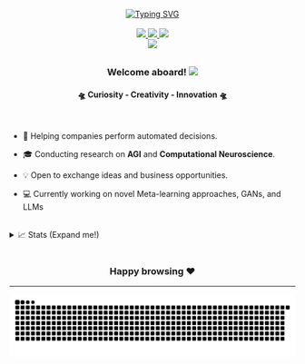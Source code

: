 
<p align="center">
  <a href="https://git.io/typing-svg"><img src="https://readme-typing-svg.demolab.com?font=Fira+Code&size=25&duration=2000&pause=50&center=true&color=ffcc5b&multiline=true&width=660&height=100&lines=Francesco+Arrabito;Machine+Learning+Engineer+%26+Researcher;AI+%7C+Computational Neuroscience+%7C+Automation; + ; + ; + ;" alt="Typing SVG" /></a>
  
  <br/>
  <br/>
  <a href="https://www.linkedin.com/in/francesco-arrabito/">
      <img src="https://img.shields.io/badge/-Linkedin-blue?style=flat-square&logo=linkedin">
  </a>
  <a href="mailto:francyccio93@gmail.com">
      <img src="https://img.shields.io/badge/-Email-red?style=flat-square&logo=gmail&logoColor=white">
  </a>
  <a href="https://visitcount.itsvg.in">
      <img src="https://visitcount.itsvg.in/api?id=francy93&label=Profile%20Views&color=1&pretty=false" />
  </a>
  <br/>
  
  <a href="https://github.com/francy93">
      <img src="https://github-stats-alpha.vercel.app/api?username=francy93&cc=22272e&tc=37BCF6&ic=fff&bc=0000">
  </a>
 
</p>

##  
<h3 align="center">
  Welcome aboard!
  <a href="https://www.gautamkrishnar.com/"><img src="https://media.giphy.com/media/hvRJCLFzcasrR4ia7z/giphy.gif" width="3%"></a>
</h3>
<h4 align="center">
  🛸 Curiosity - Creativity - Innovation 🛸
</h4>
<br/>

* 🧠 Helping companies perform automated decisions.

* 🎓 Conducting research on **AGI** and **Computational Neuroscience**.

* 💡 Open to exchange ideas and business opportunities.

* 💻 Currently working on novel Meta-learning approaches, GANs, and LLMs
<br/>


<details>
  <summary>📈 Stats (Expand me!)</summary>
  <br>
  
  ## 💳 Github Profile Summary Card <img src="https://komarev.com/ghpvc/?username=francy93&label=Views&color=blue&style=plastic&style=for-the-badge" alt="francy93" />

  ![](http://github-profile-summary-cards.vercel.app/api/cards/profile-details?username=francy93&theme=dracula)
  
  ## 📟 GitHub Stats
  ![](http://github-profile-summary-cards.vercel.app/api/cards/repos-per-language?username=francy93&theme=dracula) 
  ![](http://github-profile-summary-cards.vercel.app/api/cards/most-commit-language?username=francy93&theme=dracula)

</details>
<br>
<div>
  <h3 align="center"> Happy browsing ❤️</h3>
  <p align="center">
    <hr/>
    <img src="https://github.com/InvincibleZeal/InvincibleZeal/raw/output/github-contribution-grid-snake.svg" alt="snake"></center>
  </p>
</div>
